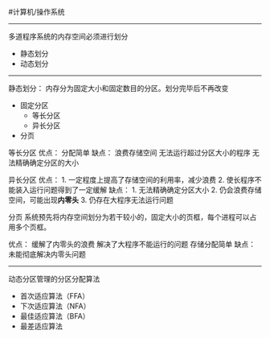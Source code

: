 #计算机/操作系统 




---

多道程序系统的内存空间必须进行划分
- 静态划分
- 动态划分


---
静态划分：
	内存分为固定大小和固定数目的分区。划分完毕后不再改变
- 固定分区
	- 等长分区
	- 异长分区
- 分页


等长分区
	优点：
		分配简单
	缺点：
		浪费存储空间
		无法运行超过分区大小的程序
		无法精确确定分区的大小

异长分区
	优点：
		1. 一定程度上提高了存储空间的利用率，减少浪费
		2. 使长程序不能装入运行问题得到了一定缓解
	缺点：
		1. 无法精确确定分区大小
		2. 仍会浪费存储空间，可能出现**内零头**
		3. 仍存在大程序无法运行问题



分页
	系统预先将内存空间划分为若干较小的，固定大小的页框，每个进程可以占用多个页框。

优点：
	缓解了内零头的浪费
	解决了大程序不能运行的问题
	存储分配简单
缺点：
	未能彻底解决内零头问题


---

   动态分区管理的分区分配算法
   - 首次适应算法（FFA）
   - 下次适应算法（NFA）
   - 最佳适应算法（BFA）
   - 最差适应算法

